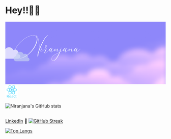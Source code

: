 # Hey!!👋🏾
![image](https://github.com/Niranjana123-art/Niranjana/blob/main/Niranjana.png)
<a href="https://reactjs.org/" target="_blank"> <img src="https://raw.githubusercontent.com/devicons/devicon/master/icons/react/react-original-wordmark.svg" alt="react" width="40" height="40"/> </a> 

![Niranjana's GitHub stats](https://github-readme-stats.vercel.app/api?username=Niranjana123-art&show_icons=true&theme=transparent)
##
<a href="https://www.linkedin.com/in/monicampowell/">LinkedIn</a> 💼
[![GitHub Streak](https://github-readme-streak-stats.herokuapp.com?user=Niranjana123-art)](https://git.io/streak-stats)

[![Top Langs](https://github-readme-stats.vercel.app/api/top-langs/?username=Niranjana123-art&layout=compact)](https://github.com/Niranjana123-art/github-readme-stats)


